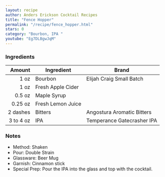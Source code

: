 ```yaml
---
layout: recipe
author: Anders Erickson Cocktail Recipes
title: "Fence Hopper"
permalink: "/recipe/fence_hopper.html"
stars: 0
category: "Bourbon, IPA "
youtube: "Eg7DLBgwJqM"
---
```


### Ingredients

|    Amount | Ingredient        | Brand                      |
| --------: | ----------------- | -------------------------- |
|      1 oz | Bourbon           | Elijah Craig Small Batch   |
|      1 oz | Fresh Apple Cider |
|    0.5 oz | Maple Syrup       |
|   0.25 oz | Fresh Lemon Juice |
|  2 dashes | Bitters           | Angostura Aromatic Bitters |
| 3 to 4 oz | IPA               | Temperance Gatecrasher IPA |

### Notes

- Method: Shaken
- Pour: Double Strain
- Glassware: Beer Mug
- Garnish: Cinnamon stick
- Special Prep: Pour the IPA into the glass and top with the cocktail.
